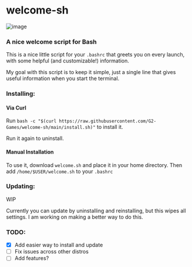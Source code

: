 # welcome-sh
![image](https://user-images.githubusercontent.com/72430668/188241809-fd94292e-23a4-4bba-bb76-82b863bbdddb.png)
### A nice welcome script for Bash
This is a nice little script for your `.bashrc` that greets you on every launch, with some helpful (and customizable!) information.

My goal with this script is to keep it simple, just a single line that gives useful information when you start the terminal.

### Installing:
#### Via Curl
Run `bash -c "$(curl https://raw.githubusercontent.com/G2-Games/welcome-sh/main/install.sh)"` to install it. 

Run it again to uninstall.

#### Manual Installation
To use it, download `welcome.sh` and place it in your home directory. Then add `/home/$USER/welcome.sh` to your `.bashrc`

### Updating:
WIP

Currently you can update by uninstalling and reinstalling, but this wipes all settings. I am working on making a better way to do this.

### TODO:
- [x] Add easier way to install and update
- [ ] Fix issues across other distros
- [ ] Add features?
